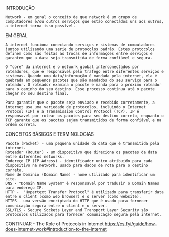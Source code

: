 INTRODUÇÃO

    Network - em geral o conceito de que network é um grupo de computadores e/ou outros serviços que estão conectados uns aos outros, a internet torna isso possível.

EM GERAL

    A internet funciona conectando serviços e sistemas de computadores juntos utilizando uma serie de protocolos padrão. Estes protocolos definem como são feitas as trocas de informações entre serviços e garantem que a data seja transmitida de forma confiável e segura.

    O "core" da internet é o network global interconectados por roteadores, que é responsável pelo trafego entre diferentes serviços e sistemas. Quando uma data/informação é mandada pela internet, ela é quebrada em pequenos pacotes que são mandados do seu serviço para o roteador. O roteador examina o pacote e manda para o próximo roteador para o caminho do seu destino. Esse processo continua até o pacote chegar no seu destino final.

    Para garantir que o pacote seja enviado e recebido corretamente, a internet usa uma variedade de protocolos, incluindo o Internet Protocol (IP) e a Transmission Control Protocol (TCP). IP é responsavel por rotear os pacotes para seu destino correto, enquanto o TCP garante que os pacotes sejam transmitidos de forma confiável e na ordem correta. 

CONCEITOS BÁSICOS E TERMINOLOGIAS

    Pacote (Packet) - uma pequena unidade da data que é transmitida pela internet.
    Roteador (Router) - um dispositivo que direciona os pacotes da data entre diferentes networks.
    Endereço IP (IP Adress) - identificador unico atribuido para cada dispositivo na network, usado para dados de rota para o destino correto.
    Nome de Dominio (Domain Name) - nome utilizado para identificar um site.
    DNS - "Domain Name System" é responsavel por traduzir o Domain Names para endereço IP.
    HTTP -  "Hypertext Transfer Protocol" é utilizado para transferir data entre o client (como web browser) e o server (como website).
    HTTPS - uma versão encriptada do HTTP que é usado para fornecer comunicação segura entre o client e o server.
    SSL/TLS - Secure Sockets Layer and Transport Layer Security são protocolos utilizados para fornecer comunicação segura pela internet.

CONTINUAR - The Role of Protocols in Internet
https://cs.fyi/guide/how-does-internet-work#introduction-to-the-internet
